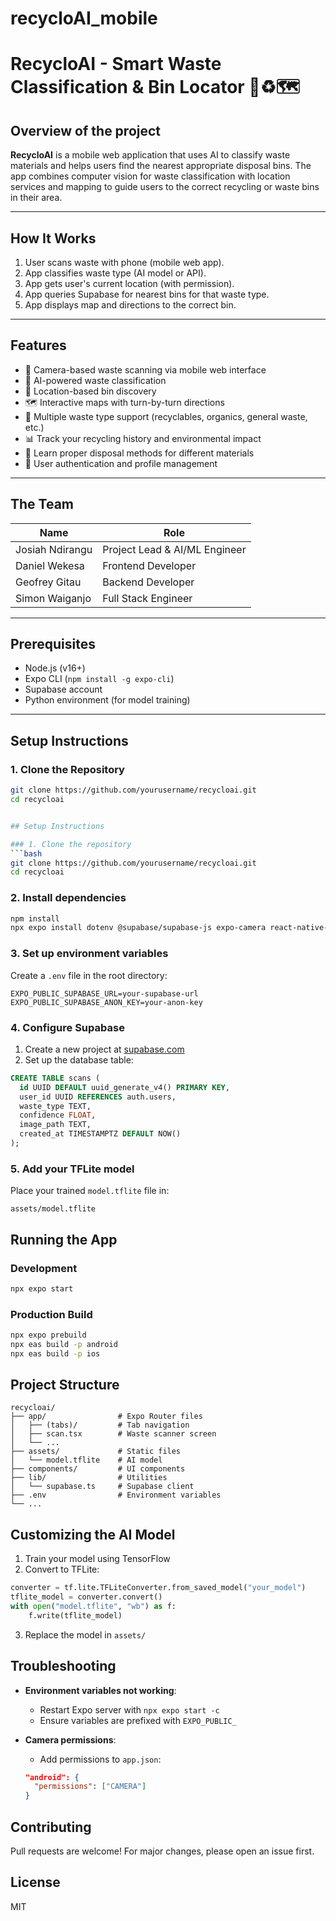 # recycloAI_mobile

# RecycloAI - Smart Waste Classification & Bin Locator 🚮♻️🗺️

## Overview of the project

**RecycloAI** is a mobile web application that uses AI to classify waste materials and helps users find the nearest appropriate disposal bins. The app combines computer vision for waste classification with location services and mapping to guide users to the correct recycling or waste bins in their area.

---

## How It Works

1. User scans waste with phone (mobile web app).
2. App classifies waste type (AI model or API).
3. App gets user's current location (with permission).
4. App queries Supabase for nearest bins for that waste type.
5. App displays map and directions to the correct bin.

---

## Features

- 📸 Camera-based waste scanning via mobile web interface  
- 🤖 AI-powered waste classification  
- 📍 Location-based bin discovery  
- 🗺️ Interactive maps with turn-by-turn directions  
- 🚮 Multiple waste type support (recyclables, organics, general waste, etc.)  
- 📊 Track your recycling history and environmental impact  
- 🌱 Learn proper disposal methods for different materials  
- 🔐 User authentication and profile management  

---

## The Team

| Name            | Role                         |
|-----------------|------------------------------|
| Josiah Ndirangu | Project Lead & AI/ML Engineer|
| Daniel Wekesa   | Frontend Developer           |
| Geofrey Gitau   | Backend Developer            |
| Simon Waiganjo  | Full Stack Engineer          |

---

## Prerequisites

- Node.js (v16+)
- Expo CLI (`npm install -g expo-cli`)
- Supabase account
- Python environment (for model training)

---

## Setup Instructions

### 1. Clone the Repository

```bash
git clone https://github.com/yourusername/recycloai.git
cd recycloai


## Setup Instructions

### 1. Clone the repository
```bash
git clone https://github.com/yourusername/recycloai.git
cd recycloai
```

### 2. Install dependencies
```bash
npm install
npx expo install dotenv @supabase/supabase-js expo-camera react-native-fast-tflite
```

### 3. Set up environment variables
Create a `.env` file in the root directory:
```env
EXPO_PUBLIC_SUPABASE_URL=your-supabase-url
EXPO_PUBLIC_SUPABASE_ANON_KEY=your-anon-key
```

### 4. Configure Supabase
1. Create a new project at [supabase.com](https://supabase.com)
2. Set up the database table:
```sql
CREATE TABLE scans (
  id UUID DEFAULT uuid_generate_v4() PRIMARY KEY,
  user_id UUID REFERENCES auth.users,
  waste_type TEXT,
  confidence FLOAT,
  image_path TEXT,
  created_at TIMESTAMPTZ DEFAULT NOW()
);
```

### 5. Add your TFLite model
Place your trained `model.tflite` file in:
```
assets/model.tflite
```

## Running the App

### Development
```bash
npx expo start
```

### Production Build
```bash
npx expo prebuild
npx eas build -p android
npx eas build -p ios
```

## Project Structure
```
recycloai/
├── app/                # Expo Router files
│   ├── (tabs)/         # Tab navigation
│   ├── scan.tsx        # Waste scanner screen
│   └── ...
├── assets/             # Static files
│   └── model.tflite    # AI model
├── components/         # UI components
├── lib/                # Utilities
│   └── supabase.ts     # Supabase client
├── .env                # Environment variables
└── ...
```

## Customizing the AI Model
1. Train your model using TensorFlow
2. Convert to TFLite:
```python
converter = tf.lite.TFLiteConverter.from_saved_model("your_model")
tflite_model = converter.convert()
with open("model.tflite", "wb") as f:
    f.write(tflite_model)
```
3. Replace the model in `assets/`

## Troubleshooting
- **Environment variables not working**: 
  - Restart Expo server with `npx expo start -c`
  - Ensure variables are prefixed with `EXPO_PUBLIC_`
  
- **Camera permissions**: 
  - Add permissions to `app.json`:
  ```json
  "android": {
    "permissions": ["CAMERA"]
  }
  ```

## Contributing
Pull requests are welcome! For major changes, please open an issue first.

## License
MIT
